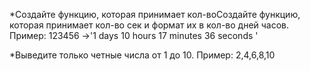 *Создайте функцию, которая принимает кол-воСоздайте функцию, которая принимает кол-во сек и формат их в кол-во дней часов. Пример: 123456 ->'1 days 10 hours 17 minutes 36 seconds '


*Выведите только четные числа от 1 до 10. Пример: 2,4,6,8,10
